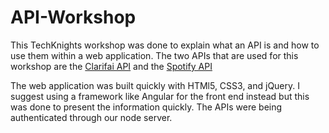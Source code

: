 # API-Workshop

This TechKnights workshop was done to explain what an API is and how to use them within a web application. The two APIs that are used for this workshop are the [Clarifai API](https://www.clarifai.com/developer/) and the [Spotify API](https://developer.spotify.com/web-api/)

The web application was built quickly with HTMl5, CSS3, and jQuery. I suggest using a framework like Angular for the front end instead but this was done to present the information quickly. The APIs were being authenticated through our node server.
